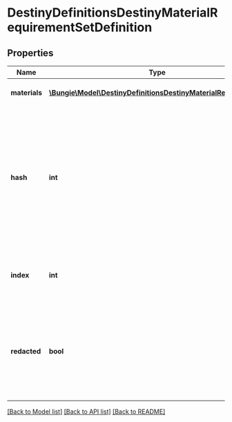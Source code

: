 # DestinyDefinitionsDestinyMaterialRequirementSetDefinition

## Properties
Name | Type | Description | Notes
------------ | ------------- | ------------- | -------------
**materials** | [**\Bungie\Model\DestinyDefinitionsDestinyMaterialRequirement[]**](DestinyDefinitionsDestinyMaterialRequirement.md) | The list of all materials that are required. | [optional] 
**hash** | **int** | The unique identifier for this entity. Guaranteed to be unique for the type of entity, but not globally.  When entities refer to each other in Destiny content, it is this hash that they are referring to. | [optional] 
**index** | **int** | The index of the entity as it was found in the investment tables. | [optional] 
**redacted** | **bool** | If this is true, then there is an entity with this identifier/type combination, but BNet is not yet allowed to show it. Sorry! | [optional] 

[[Back to Model list]](../README.md#documentation-for-models) [[Back to API list]](../README.md#documentation-for-api-endpoints) [[Back to README]](../README.md)


